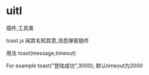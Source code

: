 # uitl
插件,工具类


toast.js
闻其名知其意,消息弹窗插件

用法
toast(message,timeout)


For example
toast("登陆成功",3000);
默认timeout为2000

